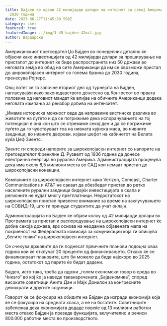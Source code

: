 ```yaml
---
title: Бајден ќе одвои 42 милијарди долари на интернет за секој Американец до
  2030 година
date: 2023-06-27T11:45:20.598Z
category: свет
featured: true
featuredImage: ../img/1-45-bajden-42mil.jpg
author: Вардарски
---
```

Американскиот претседател Џо Бајден во понеделник детално ќе објасни како инвестицијата од 42 милијарди долари за проширување на пристапот до интернет ќе биде распространета низ 50 држави во неговата земја во обид на сите Американци да им се овозможи пристап до широкопојасен интернет со голема брзина до 2030 година, пренесува Ројтерс.

Овој потег ќе го започне вториот дел од турнејата на Бајден, нагласувајќи како законодавството донесено од Конгресот во првата половина од неговиот мандат ќе влијае на обичните Американци додека неговата кампања за реизбор добива на интензитет.

„Имаме историска можност овде да направиме вистинска разлика во животите на луѓето и да се погрижиме дека испорачувањето на тој потенцијал е она кон што се стремиме секој ден и да се погрижиме луѓето да го чувствуваат тоа на нивната кујнска маса, во нивните заедници, во нивните дворови. изјави шефот на кабинетот на Белата куќа Џеф Зиентс.

Зиентс ги спореди напорите за широкопојасен интернет со напорите на претседателот Френклин Д. Рузвелт од 1936 година да донесе електрична енергија во рурална Америка. Администрацијата проценува дека има околу 8,5 милиони места во САД кои немаат пристап до широкопојасни конекции.

Компаниите за широкопојасен интернет како Verizon, Comcast, Charter Communications и AT&T не сакаат да обезбедат пристап до ретко населените рурални заедници бидејќи инвестицијата е скапа и регионите не нудат многу претплатници. Недостатокот на широкопојасен пристап привлече внимание за време на заклучувањето на СОВИД-19, што ги принуди студентите да учат онлајн.

Администрацијата на Бајден ќе објави колку од 42 милијарди долари во Програмата за пристап и распоредување на широкопојасен интернет ќе добие секоја држава, врз основа на неодамна објавената мапа на покриеност на Федералната комисија за комуникации која ги опишува „белите точки“ на широкопојасен интернет.

Се очекува државите да ги поднесат првичните планови подоцна оваа година кои ќе отклучат 20 проценти од финансирањето. Откако ќе се финализираат плановите, што би можело да биде најскоро во 2025 година, остатокот од парите ќе бидат дадени.

Бајден, исто така, треба да одржи „голем економски говор в среда во Чикаго“ во кој ќе ја наведе таканаречената „Бајденомика“, според високите советници Анита Дан и Мајк Донилон за конгресните демократи и другите сојузници.

Говорот ќе се фокусира на обидите на Бајден да изгради економија која ќе се фокусира на средната класа, а не на богатите. Советниците забележаа дека економијата додаде повеќе од 13 милиони работни места откако Бајден ја презеде функцијата, вклучително и речиси 800.000 работни места во производството.
